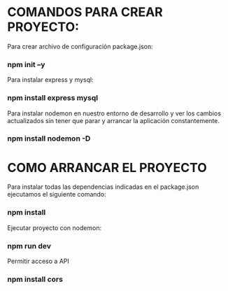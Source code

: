 # COMANDOS PARA CREAR PROYECTO:

Para crear archivo de configuración package.json:
### npm init –y

Para instalar express y mysql:
### npm install express mysql

Para instalar nodemon en nuestro entorno de desarrollo y ver los cambios actualizados sin tener que parar y arrancar la aplicación constantemente.
### npm install nodemon -D

# COMO ARRANCAR EL PROYECTO

Para instalar todas las dependencias indicadas en el package.json ejecutamos el siguiente comando:
### npm install

Ejecutar proyecto con nodemon:
### npm run dev

Permitir acceso a API
### npm install cors

